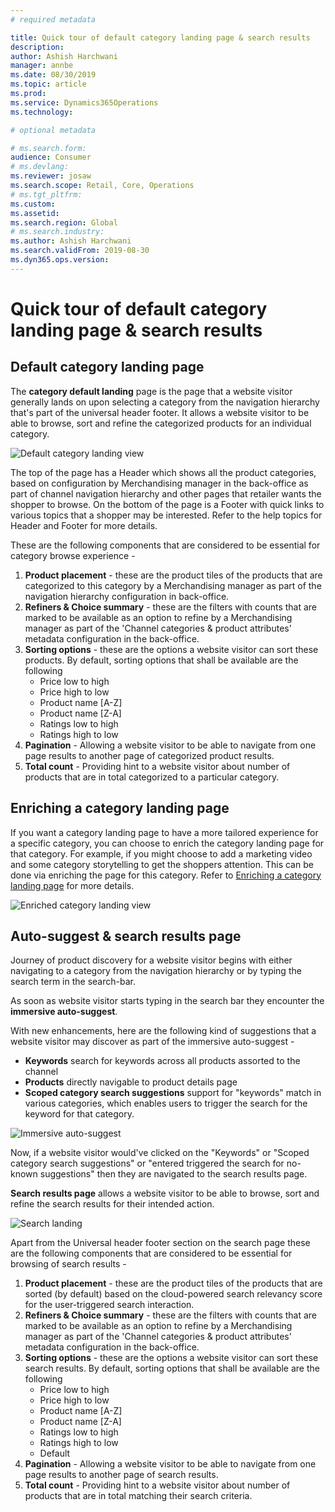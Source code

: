 ```yaml
---
# required metadata

title: Quick tour of default category landing page & search results
description: 
author: Ashish Harchwani
manager: annbe
ms.date: 08/30/2019
ms.topic: article
ms.prod: 
ms.service: Dynamics365Operations
ms.technology: 

# optional metadata

# ms.search.form: 
audience: Consumer
# ms.devlang: 
ms.reviewer: josaw
ms.search.scope: Retail, Core, Operations
# ms.tgt_pltfrm: 
ms.custom: 
ms.assetid: 
ms.search.region: Global
# ms.search.industry: 
ms.author: Ashish Harchwani
ms.search.validFrom: 2019-08-30
ms.dyn365.ops.version: 
---
```


# Quick tour of default category landing page & search results

## Default category landing page

The **category default landing** page is the page that a website visitor generally lands on upon selecting a category from the navigation hierarchy that's part of the universal header footer. It allows a website visitor to be able to browse, sort and refine the categorized products for an individual category. 

  ![Default category landing view](./media/SimpleCategoryLandingDressCategory.png)

The top of the page has a Header which shows all the product categories, based on configuration by Merchandising manager in the back-office as part of channel navigation hierarchy and other pages that retailer wants the shopper to browse. On the bottom of the page is a Footer with quick links to various topics that a shopper may be interested. Refer to the help topics for Header and Footer for more details.

These are the following components that are considered to be essential for category browse experience - 

1. **Product placement** - these are the product tiles of the products that are categorized to this category by a Merchandising manager as part of the navigation hierarchy configuration in back-office.
1. **Refiners & Choice summary** - these are the filters with counts that are marked to be available as an option to refine by  a Merchandising manager as part of the 'Channel categories & product attributes' metadata configuration in the back-office. 
1. **Sorting options** - these are the options a website visitor can sort these products. By default, sorting options that shall be available are the following 
	- Price low to high
	- Price high to low
	- Product name [A-Z]
	- Product name [Z-A]
	- Ratings low to high
	- Ratings high to low
1. **Pagination** - Allowing a website visitor to be able to navigate from one page results to another page of categorized product results. 
1. **Total count** - Providing hint to a website visitor about number of products that are in total categorized to a particular category. 


## Enriching a category landing page

If you want a category landing page to have a more tailored experience for a specific category, you can choose to enrich the category landing page for that category. For example, if you might choose to add a marketing video and some category storytelling to get the shoppers attention. This can be done via enriching the page for this category. Refer to [Enriching a category landing page](./articles/commerce/enrich-a-category.md) for more details.

 ![Enriched category landing view](./media/CategoryLandingPages.png)

## Auto-suggest & search results page

Journey of product discovery for a website visitor begins with either navigating to a category from the navigation hierarchy or by typing the search term in the search-bar. 

As soon as website visitor starts typing in the search bar they encounter the **immersive auto-suggest**. 

With new enhancements, here are the following kind of suggestions that a website visitor may discover as part of the immersive auto-suggest - 

+ **Keywords** search for keywords across all products assorted to the channel
+ **Products** directly navigable to product details page
+ **Scoped category search suggestions** support for "keywords" match in various categories, which enables users to trigger the search for the keyword for that category.
 
![Immersive auto-suggest](./media/ImmersiveAutoSuggestUX.png)

Now, if a website visitor would've clicked on the "Keywords" or "Scoped category search suggestions" or "entered triggered the search for no-known suggestions" then they are navigated to the search results page. 

**Search results page** allows a website visitor to be able to browse, sort and refine the search results for their intended action.

 ![Search landing](./media/SearchLanding.png)

Apart from the Universal header footer section on the search page these are the following components that are considered to be essential for browsing of search results - 

1. **Product placement** - these are the product tiles of the products that are sorted (by default) based on the cloud-powered search relevancy score for the user-triggered search interaction.
1. **Refiners & Choice summary** - these are the filters with counts that are marked to be available as an option to refine by  a Merchandising manager as part of the 'Channel categories & product attributes' metadata configuration in the back-office. 
1. **Sorting options** - these are the options a website visitor can sort these search results. By default, sorting options that shall be available are the following 
	- Price low to high
	- Price high to low
	- Product name [A-Z]
	- Product name [Z-A]
	- Ratings low to high
	- Ratings high to low
	- Default
1. **Pagination** - Allowing a website visitor to be able to navigate from one page results to another page of search results. 
1. **Total count** - Providing hint to a website visitor about number of products that are in total matching their search criteria. 

